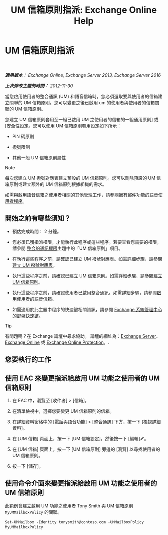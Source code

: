 ﻿---
title: 'UM 信箱原則指派: Exchange Online Help'
TOCTitle: UM 信箱原則指派
ms:assetid: c8da6cbe-3d22-4fff-8b5a-416b1c8adb6c
ms:mtpsurl: https://technet.microsoft.com/zh-tw/library/Bb201728(v=EXCHG.150)
ms:contentKeyID: 50474218
ms.date: 05/23/2018
mtps_version: v=EXCHG.150
ms.translationtype: MT
---

# UM 信箱原則指派

 

_**適用版本：** Exchange Online, Exchange Server 2013, Exchange Server 2016_

_**上次修改主題的時間：** 2012-11-30_

當您啟用使用者的整合通訊 (UM) 和語音信箱時，您必須選取要與使用者的信箱建立關聯的 UM 信箱原則。您可以變更之後已啟用 um 的使用者與使用者的信箱關聯的 UM 信箱原則。

您建立 UM 信箱原則套用至一組已啟用 UM 之使用者的信箱的一組通用原則\] 或 \[安全性設定。您可以使用 UM 信箱原則套用設定如下所示：

  - PIN 碼原則

  - 撥號限制

  - 其他一般 UM 信箱原則屬性


> [!NOTE]  
> 每次您建立 UM 撥號對應表建立預設的 UM 信箱原則。您可以刪除預設的 UM 信箱原則或建立額外的 UM 信箱原則根據組織的需求。




如需與啟用語音信箱之使用者相關的其他管理工作，請參閱[擁有郵件功能的語音使用者程序](voice-mail-enabled-user-procedures-exchange-2013-help.md)。

## 開始之前有哪些須知？

  - 預估完成時間： 2 分鐘。

  - 您必須已獲指派權限，才能執行此程序或這些程序。若要查看您需要的權限，請參閱 [整合的通訊權限](unified-messaging-permissions-exchange-2013-help.md)主題中的「UM 信箱原則」項目。

  - 在執行這些程序之前，請確認已建立 UM 撥號對應表。如需詳細步驟，請參閱[建立 UM 撥號對應表](create-a-um-dial-plan-exchange-2013-help.md)。

  - 執行這些程序之前，請確認已建立 UM 信箱原則。如需詳細步驟，請參閱[建立 UM 信箱原則](create-a-um-mailbox-policy-exchange-2013-help.md)。

  - 執行這些程序之前，請確認使用者已啟用整合通訊。如需詳細步驟，請參閱[啟用使用者的語音信箱](enable-a-user-for-voice-mail-exchange-2013-help.md)。

  - 如需適用於此主題中程序的快速鍵相關資訊，請參閱 [Exchange 系統管理中心的鍵盤快速鍵](keyboard-shortcuts-in-the-exchange-admin-center-exchange-online-protection-help.md)。


> [!TIP]  
> 有問題嗎？在 Exchange 論壇中尋求協助。 論壇的網址為：<a href="https://go.microsoft.com/fwlink/p/?linkid=60612">Exchange Server</a>、 <a href="https://go.microsoft.com/fwlink/p/?linkid=267542">Exchange Online</a> 或 <a href="https://go.microsoft.com/fwlink/p/?linkid=285351">Exchange Online Protection</a>。.




## 您要執行的工作

## 使用 EAC 來變更指派給啟用 UM 功能之使用者的 UM 信箱原則

1.  在 EAC 中，瀏覽至 \[收件者\] \> \[信箱\]。

2.  在清單檢視中，選擇您要變更 UM 信箱原則的信箱。

3.  在詳細資料窗格中的 \[電話與語音功能\] \> \[整合通訊\] 下方，按一下 \[檢視詳細資料\]。

4.  在 \[UM 信箱\] 頁面上，按一下 \[UM 信箱設定\]，然後按一下 \[編輯\]![編輯圖示](images/JJ218640.6f53ccb2-1f13-4c02-bea0-30690e6ea71d(EXCHG.150).gif "編輯圖示")。

5.  在 \[UM 信箱\] 頁面上，按一下 \[UM 信箱原則\] 旁邊的 \[瀏覽\] 以尋找使用者的 UM 信箱原則。

6.  按一下 \[儲存\]。

## 使用命令介面來變更指派給啟用 UM 功能之使用者的 UM 信箱原則

此範例會建立啟用 UM 功能之使用者 Tony Smith 與 UM 信箱原則 `MyUMMailboxPolicy` 的關聯。

    Set-UMMailbox -Identity tonysmith@contoso.com -UMMailboxPolicy MyUMMailboxPolicy

